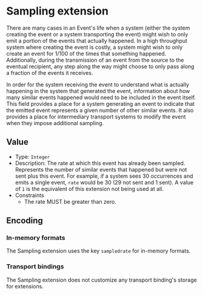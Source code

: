 # Sampling extension

There are many cases in an Event's life when a system (either the system
creating the event or a system transporting the event) might wish to only emit
a portion of the events that actually happened. In a high throughput system
where creating the event is costly, a system might wish to only create an event
for 1/100 of the times that something happened. Additionally, during the
transmission of an event from the source to the eventual recipient, any step
along the way might choose to only pass along a fraction of the events it
receives.

In order for the system receiving the event to understand what is actually
happening in the system that generated the event, information about how many
similar events happened would need to be included in the event itself. This
field provides a place for a system generating an event to indicate that the
emitted event represents a given number of other similar events. It also
provides a place for intermediary transport systems to modify the event when
they impose additional sampling.

## Value

* Type: `Integer`
* Description: The rate at which this event has already been sampled. Represents
  the number of similar events that happened but were not sent plus this event.
  For example, if a system sees 30 occurrences and emits a single event, `rate`
  would be 30 (29 not sent and 1 sent).
  A value of `1` is the equivalent of this extension not being used at all.
* Constraints
  * The rate MUST be greater than zero.

## Encoding

### In-memory formats
The Sampling extension uses the key `sampledrate` for in-memory formats.

### Transport bindings
The Sampling extension does not customize any transport binding's storage
for extensions.

